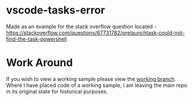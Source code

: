 # vscode-tasks-error

Made as an example for the stack overflow question located - https://stackoverflow.com/questions/67731782/prelaunchtask-could-not-find-the-task-powershell

# Work Around
If you wish to view a working sample please view the [working branch](https://github.com/lzinga/vscode-tasks-error/tree/working). Where I have placed code of a working sample, I am leaving the main repo in its original state for historical purposes.

